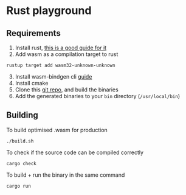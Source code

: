 # Rust playground

## Requirements

1. Install rust, [this is a good guide for it](https://doc.rust-lang.org/book/ch01-01-installation.html)
2. Add wasm as a compilation target to rust 
```
rustup target add wasm32-unknown-unknown
```
3. Install wasm-bindgen cli [guide](https://docs.rs/crate/wasm-bindgen/0.2.8)
4. Install cmake
5. Clone this [git repo](https://github.com/WebAssembly/binaryen), and build the binaries
6. Add the generated binaries to your `bin` directory (`/usr/local/bin`)

## Building

To build optimised .wasm for production
```
./build.sh
```

To check if the source code can be compiled correctly
```
cargo check
```

To build + run the binary in the same command
```
cargo run
```